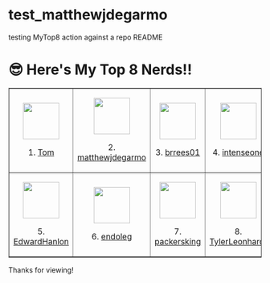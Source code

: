 # test_matthewjdegarmo
testing MyTop8 action against a repo README

# 😎 Here's My Top 8 Nerds!!
<!-- MYTOP8-LIST:START -->
<table style="border-collapse: collapse;" border="1"><tbody>
<td style=''><p><a href='https://twitter.com/myspacetom'><img style='display: block; margin-left: auto; margin-right: auto;' src='https://pbs.twimg.com/profile_images/1237550450/mstom_400x400.jpg' alt='' width='72' height='72' /></a></p><p style='text-align: center;'>1. <a href='https://twitter.com/myspacetom'>Tom</a></p></td>
<td style=''><center><p><a href='https://github.com/matthewjdegarmo'><img style='display: block; margin-left: auto; margin-right: auto;' src='https://github.com/matthewjdegarmo.png' alt='' width='72' height='72' /></a></p></center><center><p style='text-align: center;'>2. <a href='https://github.com/matthewjdegarmo'>matthewjdegarmo</a></p></center></td>
<td style=''><center><p><a href='https://github.com/brrees01'><img style='display: block; margin-left: auto; margin-right: auto;' src='https://github.com/brrees01.png' alt='' width='72' height='72' /></a></p></center><center><p style='text-align: center;'>3. <a href='https://github.com/brrees01'>brrees01</a></p></center></td>
<td style=''><center><p><a href='https://github.com/intenseone'><img style='display: block; margin-left: auto; margin-right: auto;' src='https://github.com/intenseone.png' alt='' width='72' height='72' /></a></p></center><center><p style='text-align: center;'>4. <a href='https://github.com/intenseone'>intenseone</a></p></center></td>
</tr><tr><td style=''><center><p><a href='https://github.com/EdwardHanlon'><img style='display: block; margin-left: auto; margin-right: auto;' src='https://github.com/EdwardHanlon.png' alt='' width='72' height='72' /></a></p></center><center><p style='text-align: center;'>5. <a href='https://github.com/EdwardHanlon'>EdwardHanlon</a></p></center></td>
<td style=''><center><p><a href='https://github.com/endoleg'><img style='display: block; margin-left: auto; margin-right: auto;' src='https://github.com/endoleg.png' alt='' width='72' height='72' /></a></p></center><center><p style='text-align: center;'>6. <a href='https://github.com/endoleg'>endoleg</a></p></center></td>
<td style=''><center><p><a href='https://github.com/packersking'><img style='display: block; margin-left: auto; margin-right: auto;' src='https://github.com/packersking.png' alt='' width='72' height='72' /></a></p></center><center><p style='text-align: center;'>7. <a href='https://github.com/packersking'>packersking</a></p></center></td>
<td style=''><center><p><a href='https://github.com/TylerLeonhardt'><img style='display: block; margin-left: auto; margin-right: auto;' src='https://github.com/TylerLeonhardt.png' alt='' width='72' height='72' /></a></p></center><center><p style='text-align: center;'>8. <a href='https://github.com/TylerLeonhardt'>TylerLeonhardt</a></p></center></td>
</tr></tbody></table>
<!-- MYTOP8-LIST:END -->











Thanks for viewing!









